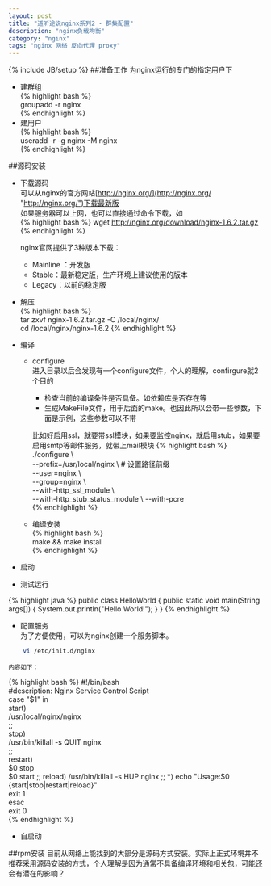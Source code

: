 ```yaml
---
layout: post
title: "道听途说nginx系列2 - 群集配置"
description: "nginx负载均衡"
category: "nginx"
tags: "nginx 网络 反向代理 proxy"
---
```

{% include JB/setup %}
##准备工作
为nginx运行的专门的指定用户下  

*  建群组  
{% highlight bash %}  
  groupadd -r nginx  
{% endhighlight  %}
*	建用户  
{% highlight bash %}   
  useradd -r -g nginx -M nginx  
{% endhighlight  %}

##源码安装
* 下载源码  
  可以从nginx的官方网站[http://nginx.org/](http://nginx.org/ "http://nginx.org/")下载最新版  
  如果服务器可以上网，也可以直接通过命令下载，如  
{% highlight bash %}
  wget http://nginx.org/download/nginx-1.6.2.tar.gz
{% endhighlight  %}  
  
	nginx官网提供了3种版本下载：
	* Mainline ：开发版  
	* Stable：最新稳定版，生产环境上建议使用的版本  
	* Legacy：以前的稳定版  

* 解压  
{% highlight bash %}  
	tar  zxvf  nginx-1.6.2.tar.gz  -C /local/nginx/  
	cd   /local/nginx/nginx-1.6.2
{% endhighlight  %}  
* 编译  
	* configure  
		进入目录以后会发现有一个configure文件，个人的理解，confirgure就2个目的
		* 检查当前的编译条件是否具备。如依赖库是否存在等
		* 生成MakeFile文件，用于后面的make。也因此所以会带一些参数，下面是示例，这些参数可以不带
	
		比如好启用ssl，就要带ssl模块，如果要监控nginx，就启用stub，如果要启用smtp等邮件服务，就带上mail模块
{% highlight bash %}  
  ./configure \  
  --prefix=/usr/local/nginx \   # 设置路径前缀  
  --user=nginx \  
  --group=nginx \  
  --with-http_ssl_module \  
  --with-http_stub_status_module \ 
  --with-pcre  
{% endhighlight  %}  

	* 编译安装  
{% highlight bash %}  
	make && make install	
{% endhighlight  %}  

* 启动  

* 测试运行


{% highlight java %}
public class HelloWorld {
    public static void main(String args[]) {
      System.out.println("Hello World!");
    }
}
{% endhighlight %}

* 配置服务  
	为了方便使用，可以为nginx创建一个服务脚本。  
~~~ bash 
    vi /etc/init.d/nginx  
~~~
    内容如下：  
{% highlight bash %}
	#!/bin/bash  
	#description: Nginx Service Control Script  
	case "$1" in  
	   start)  
	  	/usr/local/nginx/nginx  
		;;  
	   stop)  
	        /usr/bin/killall -s QUIT nginx  
	        ;;  
	   restart)  
	        $0 stop  
	        $0 start  
	        ;;  
	   reload)  
	        /usr/bin/killall -s HUP nginx  
	        ;;  
	 *)  
	 echo "Usage:$0 {start|stop|restart|reload}"  
	 exit 1  
	 esac  
	 exit 0  
{% endhighlight  %}  

* 自启动
  

##rpm安装
  目前从网络上能找到的大部分是源码方式安装。实际上正式环境并不推荐采用源码安装的方式，个人理解是因为通常不具备编译环境和相关包，可能还会有潜在的影响？
